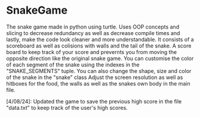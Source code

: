 # SnakeGame
The snake game made in python using turtle.
Uses OOP concepts and slicing to decrease redundancy as well as decrease compile times and lastly, make the code look cleaner and more understandable. 
It consists of a scoreboard as well as colisions with walls and the tail of the snake.
A score board to keep track of your score and prevernts you from moving the opposite direction like the original snake game.
You can customise the color of each segment of the snake using the indexes in the "SNAKE_SEGMENTS" tuple.
You can also change the shape, size and color of the snake in the "snake" class
Adjust the screen resolution as well as hitboxes for the food, the walls as well as the snakes own body in the main file.

[4/08/24]:
Updated the game to save the previous high score in the file "data.txt" to keep track of the user's high scores.
